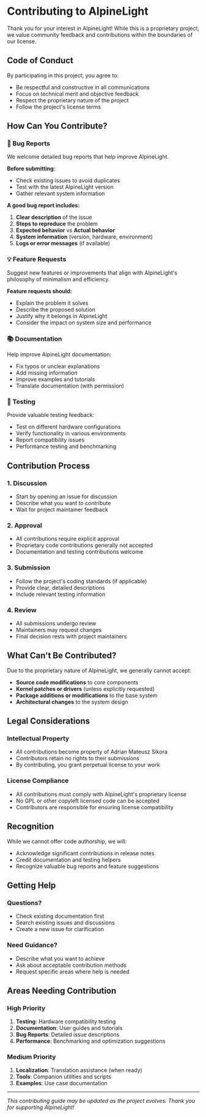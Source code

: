 # Contributing to AlpineLight

Thank you for your interest in AlpineLight! While this is a proprietary project, we value community feedback and contributions within the boundaries of our license.

## Code of Conduct

By participating in this project, you agree to:
- Be respectful and constructive in all communications
- Focus on technical merit and objective feedback
- Respect the proprietary nature of the project
- Follow the project's license terms

## How Can You Contribute?

### 🐛 Bug Reports
We welcome detailed bug reports that help improve AlpineLight.

**Before submitting:**
- Check existing issues to avoid duplicates
- Test with the latest AlpineLight version
- Gather relevant system information

**A good bug report includes:**
1. **Clear description** of the issue
2. **Steps to reproduce** the problem
3. **Expected behavior** vs **Actual behavior**
4. **System information** (version, hardware, environment)
5. **Logs or error messages** (if available)

### 💡 Feature Requests
Suggest new features or improvements that align with AlpineLight's philosophy of minimalism and efficiency.

**Feature requests should:**
- Explain the problem it solves
- Describe the proposed solution
- Justify why it belongs in AlpineLight
- Consider the impact on system size and performance

### 📚 Documentation
Help improve AlpineLight documentation:
- Fix typos or unclear explanations
- Add missing information
- Improve examples and tutorials
- Translate documentation (with permission)

### 🔧 Testing
Provide valuable testing feedback:
- Test on different hardware configurations
- Verify functionality in various environments
- Report compatibility issues
- Performance testing and benchmarking

## Contribution Process

### 1. Discussion
- Start by opening an issue for discussion
- Describe what you want to contribute
- Wait for project maintainer feedback

### 2. Approval
- All contributions require explicit approval
- Proprietary code contributions generally not accepted
- Documentation and testing contributions welcome

### 3. Submission
- Follow the project's coding standards (if applicable)
- Provide clear, detailed descriptions
- Include relevant testing information

### 4. Review
- All submissions undergo review
- Maintainers may request changes
- Final decision rests with project maintainers

## What Can't Be Contributed?

Due to the proprietary nature of AlpineLight, we generally cannot accept:

- **Source code modifications** to core components
- **Kernel patches or drivers** (unless explicitly requested)
- **Package additions or modifications** to the base system
- **Architectural changes** to the system design

## Legal Considerations

### Intellectual Property
- All contributions become property of Adrian Mateusz Sikora
- Contributors retain no rights to their submissions
- By contributing, you grant perpetual license to your work

### License Compliance
- All contributions must comply with AlpineLight's proprietary license
- No GPL or other copyleft licensed code can be accepted
- Contributors are responsible for ensuring license compatibility

## Recognition

While we cannot offer code authorship, we will:
- Acknowledge significant contributions in release notes
- Credit documentation and testing helpers
- Recognize valuable bug reports and feature suggestions

## Getting Help

### Questions?
- Check existing documentation first
- Search existing issues and discussions
- Create a new issue for clarification

### Need Guidance?
- Describe what you want to achieve
- Ask about acceptable contribution methods
- Request specific areas where help is needed

## Areas Needing Contribution

### High Priority
1. **Testing**: Hardware compatibility testing
2. **Documentation**: User guides and tutorials
3. **Bug Reports**: Detailed issue descriptions
4. **Performance**: Benchmarking and optimization suggestions

### Medium Priority
1. **Localization**: Translation assistance (when ready)
2. **Tools**: Companion utilities and scripts
3. **Examples**: Use case documentation

---

*This contributing guide may be updated as the project evolves. Thank you for supporting AlpineLight!*
